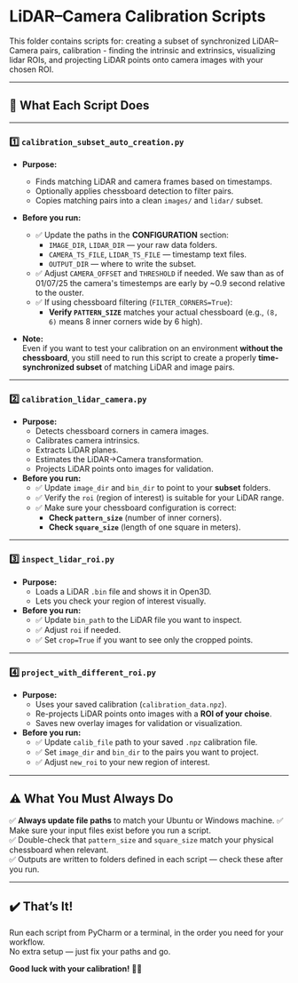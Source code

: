 # LiDAR–Camera Calibration Scripts

This folder contains scripts for: creating a subset of synchronized LiDAR–Camera pairs, calibration - finding the intrinsic and extrinsics, visualizing lidar ROIs, and projecting LiDAR points onto camera images with your chosen ROI.

---

## 📄 What Each Script Does

---

### 1️⃣ `calibration_subset_auto_creation.py`
- **Purpose:** 
  - Finds matching LiDAR and camera frames based on timestamps.
  - Optionally applies chessboard detection to filter pairs.
  - Copies matching pairs into a clean `images/` and `lidar/` subset.
- **Before you run:**
  - ✅ Update the paths in the **CONFIGURATION** section:
    - `IMAGE_DIR`, `LIDAR_DIR` — your raw data folders.
    - `CAMERA_TS_FILE`, `LIDAR_TS_FILE` — timestamp text files.
    - `OUTPUT_DIR` — where to write the subset.
  - ✅ Adjust `CAMERA_OFFSET` and `THRESHOLD` if needed. We saw than as of 01/07/25 the camera's timestemps are early by ~0.9 second relative to the ouster.
  - ✅ If using chessboard filtering (`FILTER_CORNERS=True`):
    - **Verify `PATTERN_SIZE`** matches your actual chessboard (e.g., `(8, 6)` means 8 inner corners wide by 6 high).

- **Note:**  
  Even if you want to test your calibration on an environment **without the chessboard**, you still need to run this script to create a properly **time-synchronized subset** of matching LiDAR and image pairs.

---

### 2️⃣ `calibration_lidar_camera.py`
- **Purpose:**
  - Detects chessboard corners in camera images.
  - Calibrates camera intrinsics.
  - Extracts LiDAR planes.
  - Estimates the LiDAR→Camera transformation.
  - Projects LiDAR points onto images for validation.
- **Before you run:**
  - ✅ Update `image_dir` and `bin_dir` to point to your **subset** folders.
  - ✅ Verify the `roi` (region of interest) is suitable for your LiDAR range.
  - ✅ Make sure your chessboard configuration is correct:
    - **Check `pattern_size`** (number of inner corners).
    - **Check `square_size`** (length of one square in meters).

---

### 3️⃣ `inspect_lidar_roi.py`
- **Purpose:**
  - Loads a LiDAR `.bin` file and shows it in Open3D.
  - Lets you check your region of interest visually.
- **Before you run:**
  - ✅ Update `bin_path` to the LiDAR file you want to inspect.
  - ✅ Adjust `roi` if needed.
  - ✅ Set `crop=True` if you want to see only the cropped points.

---

### 4️⃣ `project_with_different_roi.py`
- **Purpose:**
  - Uses your saved calibration (`calibration_data.npz`).
  - Re-projects LiDAR points onto images with a **ROI of your choise**.
  - Saves new overlay images for validation or visualization.
- **Before you run:**
  - ✅ Update `calib_file` path to your saved `.npz` calibration file.
  - ✅ Set `image_dir` and `bin_dir` to the pairs you want to project.
  - ✅ Adjust `new_roi` to your new region of interest.

---

## ⚠️ What You Must Always Do

✅ **Always update file paths** to match your Ubuntu or Windows machine. 
✅ Make sure your input files exist before you run a script.  
✅ Double-check that `pattern_size` and `square_size` match your physical chessboard when relevant.  
✅ Outputs are written to folders defined in each script — check these after you run.

---

## ✔️ That’s It!

Run each script from PyCharm or a terminal, in the order you need for your workflow.  
No extra setup — just fix your paths and go.

**Good luck with your calibration!** 🚗✨
